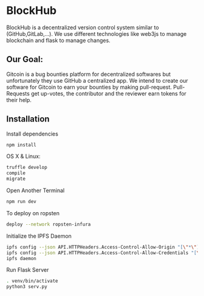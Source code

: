 # BlockHub
 BlockHub is a decentralized version control system similar to (GitHub,GitLab,...).  We use different technologies like web3js to manage blockchain and flask to manage changes.
 
## Our Goal: 
 
 Gitcoin is a bug bounties platform for decentralized softwares but unfortunately they use GitHub a centralized app. 
 We intend to create our software for Gitcoin to earn your bounties by making pull-request. Pull-Requests get up-votes, 
 the contributor and the reviewer earn tokens for their help.
 
 
## Installation

Install dependencies 
```sh
npm install
```
OS X & Linux:

```sh
truffle develop
compile
migrate
```
Open Another Terminal
```sh
npm run dev
```
To deploy on ropsten
```sh
deploy --network ropsten-infura
```

Initialize the IPFS Daemon 
```sh
ipfs config --json API.HTTPHeaders.Access-Control-Allow-Origin "[\"*\"]"
ipfs config --json API.HTTPHeaders.Access-Control-Allow-Credentials "[\"true\"]"
ipfs daemon
```

Run Flask Server


```sh
. venv/bin/activate
python3 serv.py 
```
